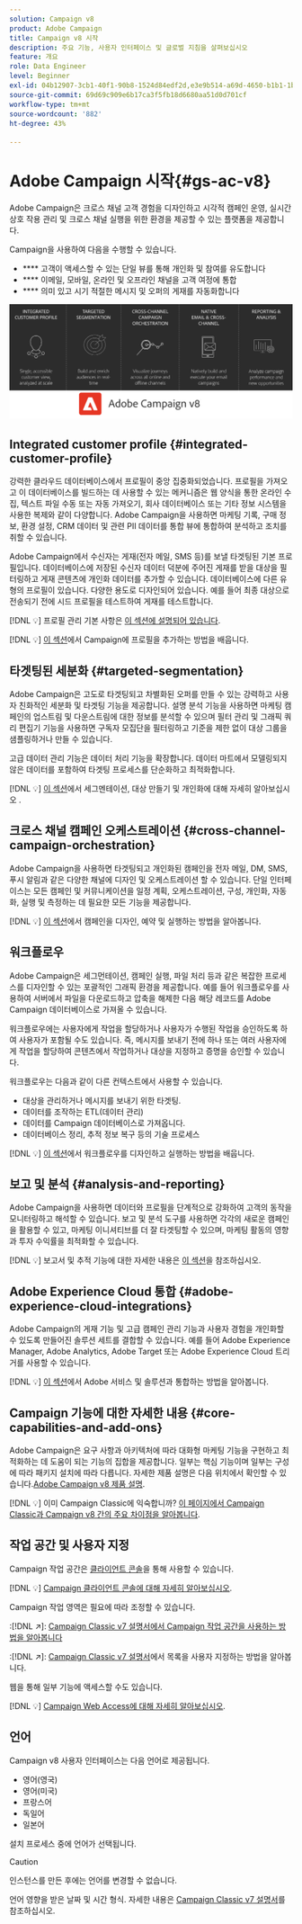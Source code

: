 ```yaml
---
solution: Campaign v8
product: Adobe Campaign
title: Campaign v8 시작
description: 주요 기능, 사용자 인터페이스 및 글로벌 지침을 살펴보십시오
feature: 개요
role: Data Engineer
level: Beginner
exl-id: 04b12907-3cb1-40f1-90b8-1524d84edf2d,e3e9b514-a69d-4650-b1b1-1b76b4f3d63f
source-git-commit: 69d69c909e6b17ca3f5fb18d6680aa51d0d701cf
workflow-type: tm+mt
source-wordcount: '882'
ht-degree: 43%

---
```


# Adobe Campaign 시작{#gs-ac-v8}

Adobe Campaign은 크로스 채널 고객 경험을 디자인하고 시각적 캠페인 운영, 실시간 상호 작용 관리 및 크로스 채널 실행을 위한 환경을 제공할 수 있는 플랫폼을 제공합니다.

Campaign을 사용하여 다음을 수행할 수 있습니다.

* **** 고객이 액세스할 수 있는 단일 뷰를 통해 개인화 및 참여를 유도합니다
* **** 이메일, 모바일, 온라인 및 오프라인 채널을 고객 여정에 통합
* **** 의미 있고 시기 적절한 메시지 및 오퍼의 게재를 자동화합니다

![](assets/ac-capabilities.png)

## Integrated customer profile {#integrated-customer-profile}

강력한 클라우드 데이터베이스에서 프로필이 중앙 집중화되었습니다. 프로필을 가져오고 이 데이터베이스를 빌드하는 데 사용할 수 있는 메커니즘은 웹 양식을 통한 온라인 수집, 텍스트 파일 수동 또는 자동 가져오기, 회사 데이터베이스 또는 기타 정보 시스템을 사용한 복제와 같이 다양합니다. Adobe Campaign을 사용하면 마케팅 기록, 구매 정보, 환경 설정, CRM 데이터 및 관련 PII 데이터를 통합 뷰에 통합하여 분석하고 조치를 취할 수 있습니다.

Adobe Campaign에서 수신자는 게재(전자 메일, SMS 등)를 보낼 타겟팅된 기본 프로필입니다. 데이터베이스에 저장된 수신자 데이터 덕분에 주어진 게재를 받을 대상을 필터링하고 게재 콘텐츠에 개인화 데이터를 추가할 수 있습니다. 데이터베이스에 다른 유형의 프로필이 있습니다. 다양한 용도로 디자인되어 있습니다. 예를 들어 최종 대상으로 전송되기 전에 시드 프로필을 테스트하여 게재를 테스트합니다.

[!DNL :bulb:] 프로필 관리 기본 사항은  [이 섹션에 설명되어 있습니다](audiences.md).

[!DNL :bulb:]  [이 섹션](import.md)에서 Campaign에 프로필을 추가하는 방법을 배웁니다.

## 타겟팅된 세분화 {#targeted-segmentation}

Adobe Campaign은 고도로 타겟팅되고 차별화된 오퍼를 만들 수 있는 강력하고 사용자 친화적인 세분화 및 타겟팅 기능을 제공합니다. 설명 분석 기능을 사용하면 마케팅 캠페인의 업스트림 및 다운스트림에 대한 정보를 분석할 수 있으며 필터 관리 및 그래픽 쿼리 편집기 기능을 사용하면 구독자 모집단을 필터링하고 기준을 제한 없이 대상 그룹을 샘플링하거나 만들 수 있습니다.

고급 데이터 관리 기능은 데이터 처리 기능을 확장합니다. 데이터 마트에서 모델링되지 않은 데이터를 포함하여 타겟팅 프로세스를 단순화하고 최적화합니다.

[!DNL :bulb:]  [이 섹션](audiences.md)에서 세그멘테이션, 대상 만들기 및 개인화에 대해 자세히 알아보십시오 .

## 크로스 채널 캠페인 오케스트레이션 {#cross-channel-campaign-orchestration}

Adobe Campaign을 사용하면 타겟팅되고 개인화된 캠페인을 전자 메일, DM, SMS, 푸시 알림과 같은 다양한 채널에 디자인 및 오케스트레이션 할 수 있습니다. 단일 인터페이스는 모든 캠페인 및 커뮤니케이션을 일정 계획, 오케스트레이션, 구성, 개인화, 자동화, 실행 및 측정하는 데 필요한 모든 기능을 제공합니다.

[!DNL :bulb:]  [이 섹션](campaigns.md)에서 캠페인을 디자인, 예약 및 실행하는 방법을 알아봅니다.

## 워크플로우

Adobe Campaign은 세그먼테이션, 캠페인 실행, 파일 처리 등과 같은 복잡한 프로세스를 디자인할 수 있는 포괄적인 그래픽 환경을 제공합니다. 예를 들어 워크플로우를 사용하여 서버에서 파일을 다운로드하고 압축을 해제한 다음 해당 레코드를 Adobe Campaign 데이터베이스로 가져올 수 있습니다.

워크플로우에는 사용자에게 작업을 할당하거나 사용자가 수행된 작업을 승인하도록 하여 사용자가 포함될 수도 있습니다. 즉, 메시지를 보내기 전에 하나 또는 여러 사용자에게 작업을 할당하여 콘텐츠에서 작업하거나 대상을 지정하고 증명을 승인할 수 있습니다.

워크플로우는 다음과 같이 다른 컨텍스트에서 사용할 수 있습니다.

* 대상을 관리하거나 메시지를 보내기 위한 타겟팅.
* 데이터를 조작하는 ETL(데이터 관리)
* 데이터를 Campaign 데이터베이스로 가져옵니다.
* 데이터베이스 정리, 추적 정보 복구 등의 기술 프로세스

[!DNL :bulb:]  [이 섹션](../config/workflows.md)에서 워크플로우를 디자인하고 실행하는 방법을 배웁니다.

## 보고 및 분석 {#analysis-and-reporting}

Adobe Campaign을 사용하면 데이터와 프로필을 단계적으로 강화하여 고객의 동작을 모니터링하고 해석할 수 있습니다. 보고 및 분석 도구를 사용하면 각각의 새로운 캠페인을 활용할 수 있고, 마케팅 이니셔티브를 더 잘 타겟팅할 수 있으며, 마케팅 활동의 영향과 투자 수익률을 최적화할 수 있습니다.

[!DNL :bulb:] 보고서 및 추적 기능에 대한 자세한 내용은  [이 섹션](reporting.md)을 참조하십시오.

## Adobe Experience Cloud 통합 {#adobe-experience-cloud-integrations}

Adobe Campaign의 게재 기능 및 고급 캠페인 관리 기능과 사용자 경험을 개인화할 수 있도록 만들어진 솔루션 세트를 결합할 수 있습니다. 예를 들어 Adobe Experience Manager, Adobe Analytics, Adobe Target 또는 Adobe Experience Cloud 트리거를 사용할 수 있습니다.

[!DNL :bulb:]  [이 섹션](../connect/integration.md)에서 Adobe 서비스 및 솔루션과 통합하는 방법을 알아봅니다.

## Campaign 기능에 대한 자세한 내용 {#core-capabilities-and-add-ons}

Adobe Campaign은 요구 사항과 아키텍처에 따라 대화형 마케팅 기능을 구현하고 최적화하는 데 도움이 되는 기능의 집합을 제공합니다. 일부는 핵심 기능이며 일부는 구성에 따라 패키지 설치에 따라 다릅니다. 자세한 제품 설명은 다음 위치에서 확인할 수 있습니다.[Adobe Campaign v8 제품 설명](https://helpx.adobe.com/legal/product-descriptions/adobe-campaign-classic—product-description.html).

[!DNL :bulb:] 이미 Campaign Classic에 익숙합니까? [이 페이지에서 Campaign Classic과 Campaign v8 간의 주요 차이점을 알아봅니다](capability-matrix.md).

## 작업 공간 및 사용자 지정

Campaign 작업 공간은 [클라이언트 콘솔](../dev/general-architecture.md)을 통해 사용할 수 있습니다.

[!DNL :bulb:] [Campaign 클라이언트 콘솔에 대해 자세히 알아보십시오](../start/connect.md).

Campaign 작업 영역은 필요에 따라 조정할 수 있습니다.

:[!DNL :arrow_upper_right:]: [Campaign Classic v7 설명서에서 Campaign 작업 공간을 사용하는 방법을 알아봅니다](https://experienceleague.adobe.com/docs/campaign-classic/using/getting-started/starting-with-adobe-campaign/campaign-workspace/adobe-campaign-workspace.html)

:[!DNL :arrow_upper_right:]: [Campaign Classic v7 설명서](https://experienceleague.adobe.com/docs/campaign-classic/using/getting-started/starting-with-adobe-campaign/campaign-workspace/adobe-campaign-ui-lists.html)에서 목록을 사용자 지정하는 방법을 알아봅니다.

웹을 통해 일부 기능에 액세스할 수도 있습니다.

[!DNL :bulb:] [Campaign Web Access에 대해 자세히 알아보십시오](../start/connect.md#web-access).


## 언어

Campaign v8 사용자 인터페이스는 다음 언어로 제공됩니다.

* 영어(영국)
* 영어(미국)
* 프랑스어
* 독일어
* 일본어

설치 프로세스 중에 언어가 선택됩니다.

>[!CAUTION]
>
>인스턴스를 만든 후에는 언어를 변경할 수 없습니다.

언어 영향을 받은 날짜 및 시간 형식. 자세한 내용은 [Campaign Classic v7 설명서](https://experienceleague.adobe.com/docs/campaign-classic/using/getting-started/starting-with-adobe-campaign/campaign-workspace/adobe-campaign-workspace.html?lang=en#date-and-time)를 참조하십시오.

